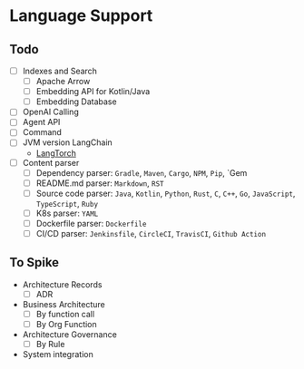 # Language Support

## Todo

- [ ] Indexes and Search
    - [ ] Apache Arrow 
    - [ ] Embedding API for Kotlin/Java
    - [ ] Embedding Database
- [ ] OpenAI Calling
- [ ] Agent API
- [ ] Command
- [ ] JVM version LangChain
    - [LangTorch](https://github.com/Knowly-ai/langtorch) 
- [ ] Content parser
    - [ ] Dependency parser: `Gradle`, `Maven`, `Cargo`, `NPM`, `Pip`, `Gem
    - [ ] README.md parser: `Markdown`, `RST`
    - [ ] Source code parser: `Java`, `Kotlin`, `Python`, `Rust`, `C`, `C++`, `Go`, `JavaScript`, `TypeScript`, `Ruby`
    - [ ] K8s parser: `YAML`
    - [ ] Dockerfile parser: `Dockerfile`
    - [ ] CI/CD parser: `Jenkinsfile`, `CircleCI`, `TravisCI`, `Github Action`

## To Spike

- Architecture Records
    - [ ] ADR
- Business Architecture
    - [ ] By function call
    - [ ] By Org Function
- Architecture Governance
    - [ ] By Rule
- System integration